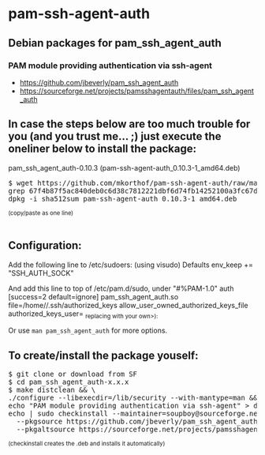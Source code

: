 # pam-ssh-agent-auth
## Debian packages for pam_ssh_agent_auth

### PAM module providing authentication via ssh-agent
* https://github.com/jbeverly/pam_ssh_agent_auth
* https://sourceforge.net/projects/pamsshagentauth/files/pam_ssh_agent_auth

## In case the steps below are too much trouble for you (and you trust me... ;) just execute the oneliner below to install the package:

pam_ssh_agent_auth-0.10.3 (pam-ssh-agent-auth_0.10.3-1_amd64.deb)
<pre>
$ wget https://github.com/mkorthof/pam-ssh-agent-auth/raw/master/pam-ssh-agent-auth_0.10.3-1_amd64.deb && sha512sum pam-ssh-agent-auth_0.10.3-1_amd64.deb | \
grep 67f4b87f5ac840deb0c6d38c7812221dbf6d74fb14252100a3fc67d76645ae4b79599bc8dee440c91b910c4d1e612fe988e5c151e8b4830c1b5058fbc87c8043 && \
dpkg -i sha512sum pam-ssh-agent-auth_0.10.3-1_amd64.deb
</pre>
<sub>(copy/paste as one line)</sub>
<br><br>

## Configuration:

Add the following line to /etc/sudoers: (using visudo)
  Defaults        env_keep += "SSH_AUTH_SOCK"

And add this line to top of /etc/pam.d/sudo, under "#%PAM-1.0"
  auth [success=2 default=ignore] pam_ssh_agent_auth.so file=/home/<username>/.ssh/authorized_keys allow_user_owned_authorized_keys_file authorized_keys_user=<username>
<sub>replacing <username> with your own>):</sub>
<br>

Or use `man pam_ssh_agent_auth` for more options.

## To create/install the package youself:
<pre>
$ git clone or download from SF
$ cd pam_ssh_agent_auth-x.x.x
$ make distclean && \
./configure --libexecdir=/lib/security --with-mantype=man && \
echo "PAM module providing authentication via ssh-agent" > description-pak
echo | sudo checkinstall --maintainer=soupboy@sourceforge.net --pkglicense=BSD \
  --pkgsource https://github.com/jbeverly/pam_ssh_agent_auth \
  --pkgaltsource https://sourceforge.net/projects/pamsshagentauth/files/pam_ssh_agent_auth
</pre>
<sub>(checkinstall creates the .deb and installs it automatically)</sub>
<br><br>

